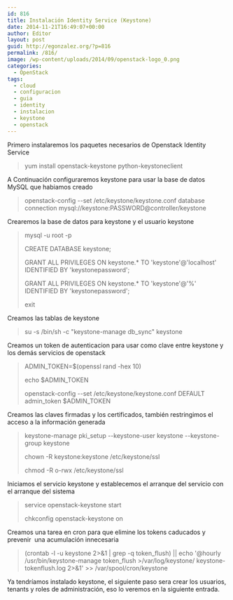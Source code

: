 ```yaml
---
id: 816
title: Instalación Identity Service (Keystone)
date: 2014-11-21T16:49:07+00:00
author: Editor
layout: post
guid: http://egonzalez.org/?p=816
permalink: /816/
image: /wp-content/uploads/2014/09/openstack-logo_0.png
categories:
  - OpenStack
tags:
  - cloud
  - configuracion
  - guia
  - identity
  - instalacion
  - keystone
  - openstack
---
```

Primero instalaremos los paquetes necesarios de Openstack Identity Service
<blockquote>yum install openstack-keystone python-keystoneclient</blockquote>
A Continuación configuraremos keystone para usar la base de datos MySQL que habiamos creado
<blockquote>openstack-config --set /etc/keystone/keystone.conf database connection mysql://keystone:PASSWORD@controller/keystone</blockquote>
Crearemos la base de datos para keystone y el usuario keystone
<blockquote>mysql -u root -p

CREATE DATABASE keystone;

GRANT ALL PRIVILEGES ON keystone.* TO 'keystone'@'localhost' IDENTIFIED BY 'keystonepassword';

GRANT ALL PRIVILEGES ON keystone.* TO 'keystone'@'%' IDENTIFIED BY 'keystonepassword';

exit</blockquote>
Creamos las tablas de keystone
<blockquote>su -s /bin/sh -c "keystone-manage db_sync" keystone</blockquote>
Creamos un token de autenticacion para usar como clave entre keystone y los demás servicios de openstack
<blockquote>ADMIN_TOKEN=$(openssl rand -hex 10)

echo $ADMIN_TOKEN

openstack-config --set /etc/keystone/keystone.conf DEFAULT admin_token $ADMIN_TOKEN</blockquote>
Creamos las claves firmadas y los certificados, también restringimos el acceso a la información generada
<blockquote>keystone-manage pki_setup --keystone-user keystone --keystone-group keystone

chown -R keystone:keystone /etc/keystone/ssl

chmod -R o-rwx /etc/keystone/ssl</blockquote>
Iniciamos el servicio keystone y establecemos el arranque del servicio con el arranque del sistema
<blockquote>service openstack-keystone start

chkconfig openstack-keystone on</blockquote>
Creamos una tarea en cron para que elimine los tokens caducados y prevenir  una acumulación innecesaria
<blockquote>(crontab -l -u keystone 2&gt;&amp;1 | grep -q token_flush) || 
echo '@hourly /usr/bin/keystone-manage token_flush &gt;/var/log/keystone/
keystone-tokenflush.log 2&gt;&amp;1' &gt;&gt; /var/spool/cron/keystone</blockquote>
Ya tendríamos instalado keystone, el siguiente paso sera crear los usuarios, tenants y roles de administración, eso lo veremos en la siguiente entrada.

&nbsp;